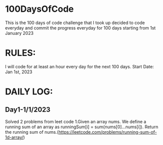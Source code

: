 # 100DaysOfCode
This is the 100 days of code challenge that I took up decided to code everyday  and commit the progress everyday for 100 days starting from 1st January 2023
# RULES:
I will code for at least an hour every day for the next 100 days.
Start Date:
Jan 1st, 2023
# DAILY LOG:
## Day1-1/1/2023
 Solved 2 problems from leet code
 1.Given an array nums. We define a running sum of an array as runningSum[i] = sum(nums[0]…nums[i]).
   Return the running sum of nums.(https://leetcode.com/problems/running-sum-of-1d-array/)
